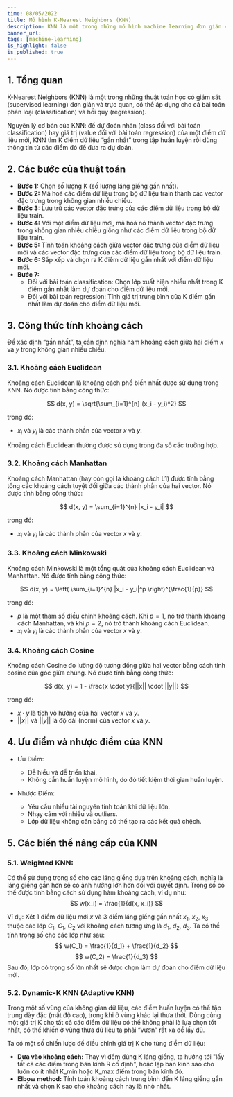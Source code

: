 ```yaml
---
time: 08/05/2022
title: Mô hình K-Nearest Neighbors (KNN)
description: KNN là một trong những mô hình machine learning đơn giản và dễ hiểu nhất, có thể được sử dụng cho cả bài toán phân loại và hồi quy.
banner_url: 
tags: [machine-learning]
is_highlight: false
is_published: true
---
```


## 1. Tổng quan

K-Nearest Neighbors (KNN) là một trong những thuật toán học có giám sát (supervised learning) đơn giản và trực quan, có thể áp dụng cho cả bài toán phân loại (classification) và hồi quy (regression).

Nguyên lý cơ bản của KNN: để dự đoán nhãn (class đối với bài toán classification) hay giá trị (value đối với bài toán regression) của một điểm dữ liệu mới, KNN tìm K điểm dữ liệu “gần nhất” trong tập huấn luyện rồi dùng thông tin từ các điểm đó để đưa ra dự đoán.

## 2. Các bước của thuật toán

- **Bước 1:** Chọn số lượng K (số lượng láng giềng gần nhất).
- **Bước 2:** Mã hoá các điểm dữ liệu trong bộ dữ liệu train thành các vector đặc trưng trong không gian nhiều chiều.
- **Bước 3:** Lưu trữ các vector đặc trưng của các điểm dữ liệu trong bộ dữ liệu train.
- **Bước 4:** Với một điểm dữ liệu mới, mã hoá nó thành vector đặc trưng trong không gian nhiều chiều giống như các điểm dữ liệu trong bộ dữ liệu train.
- **Bước 5:** Tính toán khoảng cách giữa vector đặc trưng của điểm dữ liệu mới và các vector đặc trưng của các điểm dữ liệu trong bộ dữ liệu train.
- **Bước 6:** Sắp xếp và chọn ra K điểm dữ liệu gần nhất với điểm dữ liệu mới.
- **Bước 7:**
    - Đối với bài toán classification: Chọn lớp xuất hiện nhiều nhất trong K điểm gần nhất làm dự đoán cho điểm dữ liệu mới.
    - Đối với bài toán regression: Tính giá trị trung bình của K điểm gần nhất làm dự đoán cho điểm dữ liệu mới.

## 3. Công thức tính khoảng cách

Để xác định “gần nhất”, ta cần định nghĩa hàm khoảng cách giữa hai điểm $x$ và $y$ trong không gian nhiều chiều.

### 3.1. Khoảng cách Euclidean

Khoảng cách Euclidean là khoảng cách phổ biến nhất được sử dụng trong KNN. Nó được tính bằng công thức:

$$ d(x, y) = \sqrt{\sum_{i=1}^{n} (x_i - y_i)^2} $$

trong đó:
- $x_i$ và $y_i$ là các thành phần của vector $x$ và $y$.

Khoảng cách Euclidean thường được sử dụng trong đa số các trường hợp.

### 3.2. Khoảng cách Manhattan

Khoảng cách Manhattan (hay còn gọi là khoảng cách L1) được tính bằng tổng các khoảng cách tuyệt đối giữa các thành phần của hai vector. Nó được tính bằng công thức:

$$ d(x, y) = \sum_{i=1}^{n} |x_i - y_i| $$

trong đó:
- $x_i$ và $y_i$ là các thành phần của vector $x$ và $y$.

### 3.3. Khoảng cách Minkowski

Khoảng cách Minkowski là một tổng quát của khoảng cách Euclidean và Manhattan. Nó được tính bằng công thức:

$$ d(x, y) = \left( \sum_{i=1}^{n} |x_i - y_i|^p \right)^{\frac{1}{p}} $$

trong đó:
- $p$ là một tham số điều chỉnh khoảng cách.
Khi $p=1$, nó trở thành khoảng cách Manhattan, và khi $p=2$, nó trở thành khoảng cách Euclidean.
- $x_i$ và $y_i$ là các thành phần của vector $x$ và $y$.

### 3.4. Khoảng cách Cosine

Khoảng cách Cosine đo lường độ tương đồng giữa hai vector bằng cách tính cosine của góc giữa chúng. Nó được tính bằng công thức:

$$ d(x, y) = 1 - \frac{x \cdot y}{||x|| \cdot ||y||} $$

trong đó:
- $x \cdot y$ là tích vô hướng của hai vector $x$ và $y$.
- $||x||$ và $||y||$ là độ dài (norm) của vector $x$ và $y$.

## 4. Ưu điểm và nhược điểm của KNN

- Ưu Điểm:
    - Dễ hiểu và dễ triển khai.
    - Không cần huấn luyện mô hình, do đó tiết kiệm thời gian huấn luyện.

- Nhược Điểm:
    - Yêu cầu nhiều tài nguyên tính toán khi dữ liệu lớn.
    - Nhạy cảm với nhiễu và outliers.
    - Lớp dữ liệu không cân bằng có thể tạo ra các kết quả chệch.

## 5. Các biến thể nâng cấp của KNN

### 5.1. Weighted KNN:

Có thể sử dụng trọng số cho các láng giềng dựa trên khoảng cách, nghĩa là láng giềng gần hơn sẽ có ảnh hưởng lớn hơn đối với quyết định.
Trọng số có thể được tính bằng cách sử dụng hàm khoảng cách, ví dụ như:
$$ w(x_i) = \frac{1}{d(x, x_i)} $$

Ví dụ: Xét 1 điểm dữ liệu mới $x$ và 3 điểm láng giềng gần nhất $x_1$, $x_2$, $x_3$ thuộc các lớp $C_1$, $C_1$, $C_2$ với khoảng cách tương ứng là $d_1$, $d_2$, $d_3$. Ta có thể tính trọng số cho các lớp như sau:
$$ w(C_1) = \frac{1}{d_1} + \frac{1}{d_2} $$
$$ w(C_2) = \frac{1}{d_3} $$
Sau đó, lớp có trọng số lớn nhất sẽ được chọn làm dự đoán cho điểm dữ liệu mới.

### 5.2. Dynamic-K KNN (Adaptive KNN)

Trong một số vùng của không gian dữ liệu, các điểm huấn luyện có thể tập trung dày đặc (mật độ cao), trong khi ở vùng khác lại thưa thớt.
Dùng cùng một giá trị K cho tất cả các điểm dữ liệu có thể không phải là lựa chọn tốt nhất, có thể khiến ở vùng thưa dữ liệu ta phải “vươn” rất xa để lấy đủ.

Ta có một số chiến lược để điều chỉnh giá trị K cho từng điểm dữ liệu:
- **Dựa vào khoảng cách:** Thay vì đếm đúng K láng giềng, ta hướng tới "lấy tất cả các điểm trong bán kính R cố định", hoặc lập bán kính sao cho luôn có ít nhất K_min hoặc K_max điểm trong bán kính đó.
- **Elbow method:** Tính toán khoảng cách trung bình đến K láng giềng gần nhất và chọn K sao cho khoảng cách này là nhỏ nhất.
